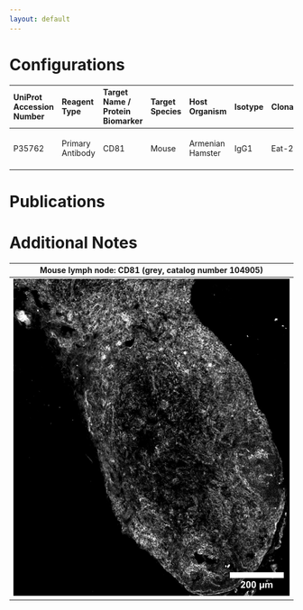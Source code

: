 ```yaml
---
layout: default
---
```


# Configurations

| UniProt Accession Number   | Reagent Type     | Target Name / Protein Biomarker   | Target Species   | Host Organism    | Isotype   | Clonality   | Vendor    |   Catalog Number | Conjugate   | RRID       | Availability   | Method        | Tissue Preservation               | Target Tissue   | Tissue State   | Detergent         | Antigen Retrieval Conditions   | Dye Inactivation Conditions   | Recommend   | Agree                                                        | Disagree   | Contributor                                                  | Notes   |
|:---------------------------|:-----------------|:----------------------------------|:-----------------|:-----------------|:----------|:------------|:----------|-----------------:|:------------|:-----------|:---------------|:--------------|:----------------------------------|:----------------|:---------------|:------------------|:-------------------------------|:------------------------------|:------------|:-------------------------------------------------------------|:-----------|:-------------------------------------------------------------|:--------|
| P35762                     | Primary Antibody | CD81                              | Mouse        | Armenian Hamster | IgG1      | Eat-2       | BioLegend |           104905 | PE          | AB_2076267 | Stock          | IBEX2D Manual | 1:4 Cytofix/Cytoperm Fixed Frozen | Lymph Node      | NA             | 0.3% Triton-X-100 | NA                             | 1 mg/ml LiBH4 15 minutes      | Yes         | [0000-0002-8909-5039](https://orcid.org/0000-0002-8909-5039) | NA         | [0000-0002-8909-5039](https://orcid.org/0000-0002-8909-5039) |         |

# Publications



# Additional Notes

<a name="notes"></a>


| Mouse lymph node: CD81 (grey, catalog number 104905) |
|:-------:|
| ![](CD81_PE_Grey_Mouse_LN.jpg) |
